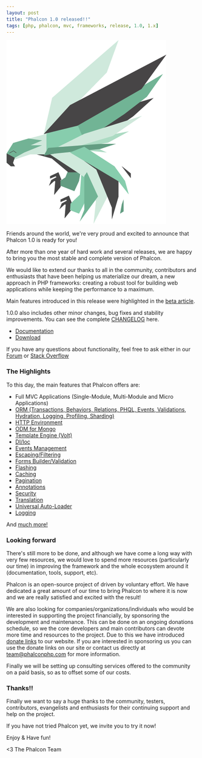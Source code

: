 ```yaml
---
layout: post
title: "Phalcon 1.0 released!!"
tags: [php, phalcon, mvc, frameworks, release, 1.0, 1.x]
---
```


![Phalcon 1.0](/assets/files/2013-03-21-phalcon-php-logo.png)

Friends around the world, we're very proud and excited to announce that Phalcon 1.0 is ready for you!

After more than one year of hard work and several releases, we are happy to bring you the most stable and complete version of Phalcon.

<!--more-->
We would like to extend our thanks to all in the community, contributors and enthusiasts that have been helping us materialize our dream, a new approach in PHP frameworks: creating a robust tool for building web applications while keeping the performance to a maximum.

Main features introduced in this release were highlighted in the [beta article](http://blog.phalconphp.com/post/phalcon-1-0-0-beta-released).

1.0.0 also includes other minor changes, bug fixes and stability improvements. You can see the complete [CHANGELOG](https://github.com/phalcon/cphalcon/blob/1.0.0/CHANGELOG) here.

- [Documentation](https://docs.phalconphp.com/en/latest/)
- [Download](https://phalconphp.com/download)

If you have any questions about functionality, feel free to ask either in our [Forum](https://forum.phalconphp.com) or [Stack Overflow](http://stackoverflow.com/questions/tagged/phalcon)

### The Highlights
To this day, the main features that Phalcon offers are:

- Full MVC Applications (Single-Module, Multi-Module and Micro Applications)
- [ORM (Transactions, Behaviors, Relations, PHQL, Events, Validations, Hydration, Logging, Profiling, Sharding)](https://docs.phalconphp.com/en/latest/reference/models.html)
- [HTTP Environment](https://docs.phalconphp.com/en/latest/reference/response.html)
- [ODM for Mongo](https://docs.phalconphp.com/en/latest/reference/odm.html)
- [Template Engine (Volt)](https://docs.phalconphp.com/en/latest/reference/volt.html)
- [DI/Ioc](https://docs.phalconphp.com/en/latest/reference/di.html)
- [Events Management](https://docs.phalconphp.com/en/latest/reference/events.html)
- [Escaping/Filtering](https://docs.phalconphp.com/en/latest/reference/escaper.html)
- [Forms Builder/Validation](https://docs.phalconphp.com/en/latest/reference/forms.html)
- [Flashing](https://docs.phalconphp.com/en/latest/reference/flash.html)
- [Caching](https://docs.phalconphp.com/en/latest/reference/cache.html)
- [Pagination](https://docs.phalconphp.com/en/latest/reference/pagination.html)
- [Annotations](https://docs.phalconphp.com/en/latest/reference/annotations.html)
- [Security](https://docs.phalconphp.com/en/latest/reference/security.html)
- [Translation](https://docs.phalconphp.com/en/latest/reference/translate.html)
- [Universal Auto-Loader](https://docs.phalconphp.com/en/latest/reference/loader.html)
- [Logging](https://docs.phalconphp.com/en/latest/reference/logging.html)

And [much more!](https://docs.phalconphp.com/en/latest/index.html)

### Looking forward
There's still more to be done, and although we have come a long way with very few resources, we would love to spend more resources (particularly our time) in improving the framework and the whole ecosystem around it (documentation, tools, support, etc).

Phalcon is an open-source project of driven by voluntary effort. We have dedicated a great amount of our time to bring Phalcon to where it is now and we are really satisfied and excited with the result!

We are also looking for companies/organizations/individuals who would be interested in supporting the project financially, by sponsoring the development and maintenance. This can be done on an ongoing donations schedule, so we the core developers and main contributors can devote more time and resources to the project. Due to this we have introduced [donate links](https://phalconphp.com) to our website. If you are interested in sponsoring us you can use the donate links on our site or contact us directly at [team@phalconphp.com](denied:denied:denied:denied:mail:team@phalconphp.com) for more information.

Finally we will be setting up consulting services offered to the community on a paid basis, so as to offset some of our costs.

### Thanks!!
Finally we want to say a huge thanks to the community, testers, contributors, evangelists and enthusiasts for their continuing support and help on the project.

If you have not tried Phalcon yet, we invite you to try it now!

Enjoy & Have fun!


<3 The Phalcon Team
